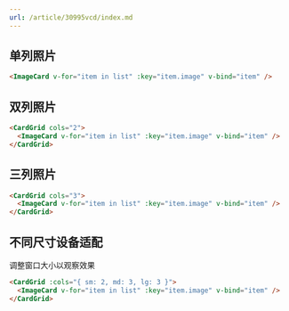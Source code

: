 ```yaml
---
url: /article/30995vcd/index.md
---
```

## 单列照片

```md :no-line-numbers
<ImageCard v-for="item in list" :key="item.image" v-bind="item" />
```

## 双列照片

```md :no-line-numbers
<CardGrid cols="2">
  <ImageCard v-for="item in list" :key="item.image" v-bind="item" />
</CardGrid>
```

## 三列照片

```md :no-line-numbers
<CardGrid cols="3">
  <ImageCard v-for="item in list" :key="item.image" v-bind="item" />
</CardGrid>
```

## 不同尺寸设备适配

调整窗口大小以观察效果

```md :no-line-numbers
<CardGrid :cols="{ sm: 2, md: 3, lg: 3 }">
  <ImageCard v-for="item in list" :key="item.image" v-bind="item" />
</CardGrid>
```
